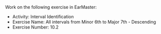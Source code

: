 Work on the following exercise in EarMaster:
- Activity: Interval Identification
- Exercise Name: All intervals from Minor 6th to Major 7th - Descending
- Exercise Number: 10.2
